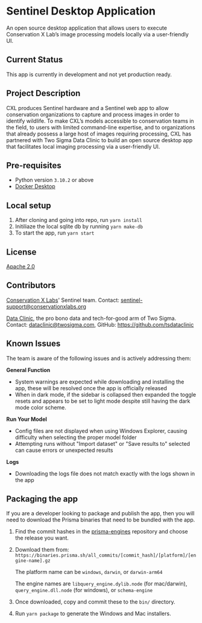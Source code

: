 # Sentinel Desktop Application

An open source desktop application that allows users to execute Conservation X Lab’s image processing models locally via a user-friendly UI.

## Current Status

This app is currently in development and not yet production ready.

## Project Description

CXL produces Sentinel hardware and a Sentinel web app to allow conservation organizations to capture and process images in order to identify wildlife. To make CXL’s models accessible to conservation teams in the field, to users with limited command-line expertise, and to organizations that already possess a large host of images requiring processing, CXL has partnered with Two Sigma Data Clinic to build an open source desktop app that facilitates local imaging processing via a user-friendly UI.

## Pre-requisites

- Python version `3.10.2` or above
- [Docker Desktop](https://www.docker.com/products/docker-desktop/)

## Local setup

1. After cloning and going into repo, run `yarn install`
2. Initiliaze the local sqlite db by running `yarn make-db`
3. To start the app, run `yarn start`

## License

[Apache 2.0](LICENSE)

## Contributors

[Conservation X Labs](https://conservationxlabs.com/)' Sentinel team. Contact: [sentinel-support@conservationxlabs.org](mailto:sentinel-support@conservationxlabs.org)

[Data Clinic](https://www.twosigma.com/data-clinic/), the pro bono data and tech-for-good arm of Two Sigma. Contact: [dataclinic@twosigma.com](mailto:dataclinic@twosigma.com), GitHub: https://github.com/tsdataclinic

## Known Issues

The team is aware of the following issues and is actively addressing them:

**General Function**

- System warnings are expected while downloading and installing the app, these will be resolved once the app is officially released
- When in dark mode, if the sidebar is collapsed then expanded the toggle resets and appears to be set to light mode despite still having the dark mode color scheme.

**Run Your Model**

- Config files are not displayed when using Windows Explorer, causing difficulty when selecting the proper model folder
- Attempting runs without "Import dataset" or "Save results to" selected can cause errors or unexpected results

**Logs**

- Downloading the logs file does not match exactly with the logs shown in the app

## Packaging the app

If you are a developer looking to package and publish the app, then you will need to download the Prisma binaries that need to be bundled with the app.

1. Find the commit hashes in the [prisma-engines](https://github.com/prisma/prisma-engines/tags) repository and choose the release you want.
2. Download them from: `https://binaries.prisma.sh/all_commits/[commit_hash]/[platform]/[engine-name].gz`

   The platform name can be `windows`, `darwin`, or `darwin-arm64`

   The engine names are `libquery_engine.dylib.node` (for mac/darwin), `query_engine.dll.node` (for windows), or `schema-engine`

3. Once downloaded, copy and commit these to the `bin/` directory.
4. Run `yarn package` to generate the Windows and Mac installers.
